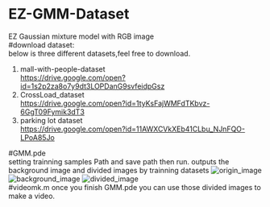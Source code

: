 # EZ-GMM-Dataset  
EZ Gaussian mixture model with RGB image  
#download dataset:  
below is three different datasets,feel free to download.  
1. mall-with-people-dataset  
https://drive.google.com/open?id=1s2p2za8o7y9dt3LOPDanG9svfeidpGsz  
2. CrossLoad_dataset  
https://drive.google.com/open?id=1tyKsFajWMFdTKbvz-6GgT09Fymik3dT3  
3. parking lot dataset  
https://drive.google.com/open?id=11AWXCVkXEb41CLbu_NJnFQO-LPoA85Jo 

#GMM.pde  
setting trainning samples Path and save path then run. outputs the background image and divided images by trainning datasets
![origin_image](http://github.com/Chancing0/EZ-GMM-with-Dataset/raw/master/test0509.jpg)
![background_image](http://github.com/Chancing0/EZ-GMM-with-Dataset/raw/master/background.png)
![divided_image](http://github.com/Chancing0/EZ-GMM-with-Dataset/raw/master/310.jpg)  
#videomk.m
once you finish GMM.pde you can use those divided images to make a video.  

